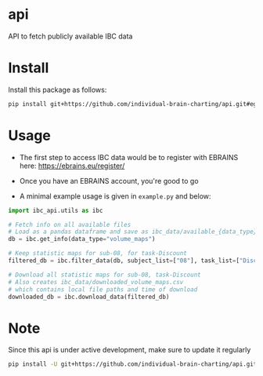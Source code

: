 # api
API to fetch publicly available IBC data 

# Install
Install this package as follows:
```bash
pip install git+https://github.com/individual-brain-charting/api.git#egg=ibc_api
```

# Usage
* The first step to access IBC data would be to register with EBRAINS here: https://ebrains.eu/register/

* Once you have an EBRAINS account, you're good to go

* A minimal example usage is given in `example.py` and below:
```python
import ibc_api.utils as ibc

# Fetch info on all available files
# Load as a pandas dataframe and save as ibc_data/available_{data_type}.csv 
db = ibc.get_info(data_type="volume_maps")

# Keep statistic maps for sub-08, for task-Discount
filtered_db = ibc.filter_data(db, subject_list=["08"], task_list=["Discount"])

# Download all statistic maps for sub-08, task-Discount 
# Also creates ibc_data/downloaded_volume_maps.csv 
# which contains local file paths and time of download
downloaded_db = ibc.download_data(filtered_db)
```
# Note
Since this api is under active development, make sure to update it regularly
```bash
pip install -U git+https://github.com/individual-brain-charting/api.git#egg=ibc_api
```